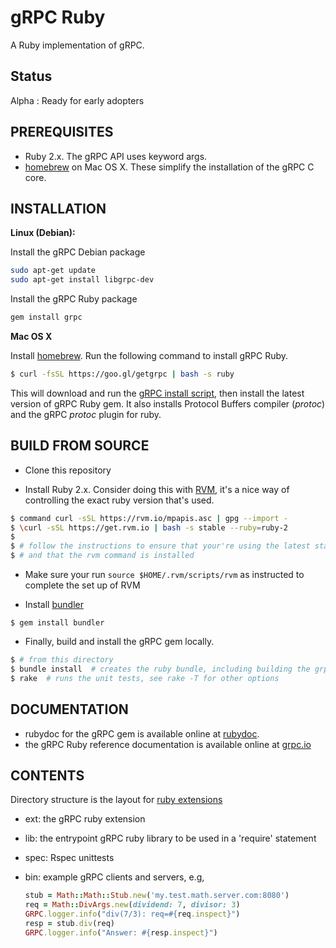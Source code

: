 gRPC Ruby
=========

A Ruby implementation of gRPC.

Status
------

Alpha : Ready for early adopters

PREREQUISITES
-------------

- Ruby 2.x. The gRPC API uses keyword args.
- [homebrew][] on Mac OS X.  These simplify the installation of the gRPC C core.

INSTALLATION
---------------

**Linux (Debian):**

Install the gRPC Debian package

```sh
sudo apt-get update
sudo apt-get install libgrpc-dev
```

Install the gRPC Ruby package

```sh
gem install grpc
```

**Mac OS X**

Install [homebrew][]. Run the following command to install gRPC Ruby.
```sh
$ curl -fsSL https://goo.gl/getgrpc | bash -s ruby
```
This will download and run the [gRPC install script][], then install the latest version of gRPC Ruby gem.  It also installs Protocol Buffers compiler (_protoc_) and the gRPC _protoc_ plugin for ruby.

BUILD FROM SOURCE
---------------------
- Clone this repository

- Install Ruby 2.x. Consider doing this with [RVM](http://rvm.io), it's a nice way of controlling
  the exact ruby version that's used.
```sh
$ command curl -sSL https://rvm.io/mpapis.asc | gpg --import -
$ \curl -sSL https://get.rvm.io | bash -s stable --ruby=ruby-2
$
$ # follow the instructions to ensure that your're using the latest stable version of Ruby
$ # and that the rvm command is installed
```
- Make sure your run `source $HOME/.rvm/scripts/rvm` as instructed to complete the set up of RVM

- Install [bundler](http://bundler.io/)
```
$ gem install bundler
```

- Finally,  build and install the gRPC gem locally.
```sh
$ # from this directory
$ bundle install  # creates the ruby bundle, including building the grpc extension
$ rake  # runs the unit tests, see rake -T for other options
```

DOCUMENTATION
-------------
- rubydoc for the gRPC gem is available online at [rubydoc][].
- the gRPC Ruby reference documentation is available online at [grpc.io][]

CONTENTS
--------
Directory structure is the layout for [ruby extensions][]
- ext: the gRPC ruby extension
- lib: the entrypoint gRPC ruby library to be used in a 'require' statement
- spec: Rspec unittests
- bin: example gRPC clients and servers, e.g,

  ```ruby
  stub = Math::Math::Stub.new('my.test.math.server.com:8080')
  req = Math::DivArgs.new(dividend: 7, divisor: 3)
  GRPC.logger.info("div(7/3): req=#{req.inspect}")
  resp = stub.div(req)
  GRPC.logger.info("Answer: #{resp.inspect}")
  ```
[homebrew]:http://brew.sh
[gRPC install script]:https://raw.githubusercontent.com/grpc/homebrew-grpc/master/scripts/install
[ruby extensions]:http://guides.rubygems.org/gems-with-extensions/
[rubydoc]: http://www.rubydoc.info/gems/grpc
[grpc.io]: http://www.grpc.io/docs/installation/ruby.html
